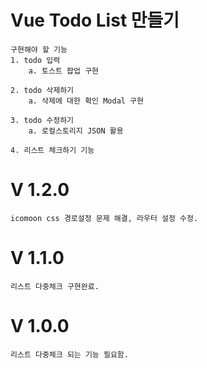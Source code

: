 # Vue Todo List 만들기
    구현해야 할 기능
    1. todo 입력
        a. 토스트 팝업 구현

    2. todo 삭제하기
        a. 삭제에 대한 확인 Modal 구현

    3. todo 수정하기
        a. 로컬스토리지 JSON 활용

    4. 리스트 체크하기 기능

# V 1.2.0
    icomoon css 경로설정 문제 해결, 라우터 설정 수정.

# V 1.1.0
    리스트 다중체크 구현완료.

# V 1.0.0
    리스트 다중체크 되는 기능 필요함.
